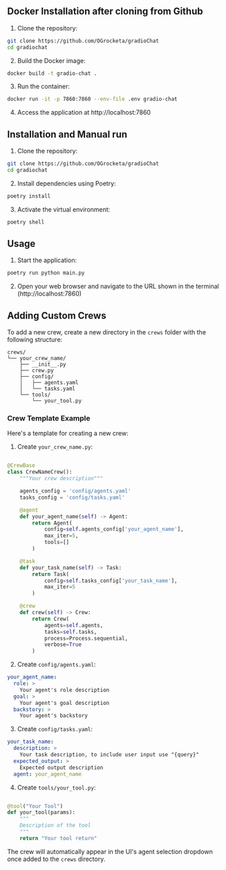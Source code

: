 
## Docker Installation after cloning from Github
1. Clone the repository:
```bash
git clone https://github.com/OGrocketa/gradioChat
cd gradiochat
```

2. Build the Docker image:
```bash
docker build -t gradio-chat .
```

3. Run the container:
```bash
docker run -it -p 7860:7860 --env-file .env gradio-chat
```

4. Access the application at http://localhost:7860

## Installation and Manual run

1. Clone the repository:
```bash
git clone https://github.com/OGrocketa/gradioChat
cd gradiochat
```

2. Install dependencies using Poetry:
```bash
poetry install
```

3. Activate the virtual environment:
```bash
poetry shell
```

## Usage

1. Start the application:
```bash
poetry run python main.py
```

2. Open your web browser and navigate to the URL shown in the terminal (http://localhost:7860)

## Adding Custom Crews

To add a new crew, create a new directory in the `crews` folder with the following structure:

```
crews/
└── your_crew_name/
    ├── __init__.py
    ├── crew.py
    ├── config/
    │   ├── agents.yaml
    │   └── tasks.yaml
    └── tools/
        └── your_tool.py
```

### Crew Template Example

Here's a template for creating a new crew:

1. Create `your_crew_name.py`:
```python

@CrewBase
class CrewNameCrew():
    """Your crew description"""

    agents_config = 'config/agents.yaml'
    tasks_config = 'config/tasks.yaml'

    @agent
    def your_agent_name(self) -> Agent:
        return Agent(
            config=self.agents_config['your_agent_name'],
            max_iter=5,
            tools=[]
        )

    @task
    def your_task_name(self) -> Task:
        return Task(
            config=self.tasks_config['your_task_name'],
            max_iter=5
        )

    @crew
    def crew(self) -> Crew:
        return Crew(
            agents=self.agents,
            tasks=self.tasks,
            process=Process.sequential,
            verbose=True
        )
```

2. Create `config/agents.yaml`:
```yaml
your_agent_name:
  role: >
    Your agent's role description
  goal: >
    Your agent's goal description
  backstory: >
    Your agent's backstory
```

3. Create `config/tasks.yaml`:
```yaml
your_task_name:
  description: >
    Your task description, to include user input use "{query}"
  expected_output: >
    Expected output description
  agent: your_agent_name    
```

4. Create `tools/your_tool.py`:
```python

@tool("Your Tool")
def your_tool(params):
    """
    Description of the tool
    """
    return "Your tool return"
```

The crew will automatically appear in the UI's agent selection dropdown once added to the `crews` directory.
